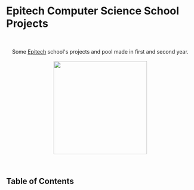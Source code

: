 # Epitech Computer Science School Projects
<br/>
<p align="center">
Some <a href="http://www.epitech.eu">Epitech</a> school's projects and pool made in first and second year.
<br/><br/>
<img src="https://upload.wikimedia.org/wikipedia/commons/thumb/2/2d/Epitech.png/1598px-Epitech.png" width="250">
</p>
<br/>

<a name="top"></a>

## Table of Contents 

